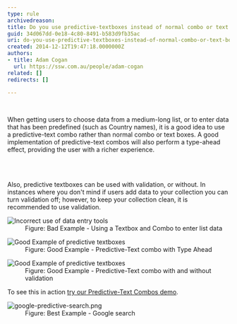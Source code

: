 ```yaml
---
type: rule
archivedreason: 
title: Do you use predictive-textboxes instead of normal combo or text boxes?
guid: 34d067dd-0e18-4c80-8491-b583d9fb35ac
uri: do-you-use-predictive-textboxes-instead-of-normal-combo-or-text-boxes
created: 2014-12-12T19:47:18.0000000Z
authors:
- title: Adam Cogan
  url: https://ssw.com.au/people/adam-cogan
related: []
redirects: []

---
```



​<p>When getting users to choose data from a medium-long list, or to enter data that has been predefined (such as Country names), it is a good idea to use a predictive-text combo&#160;rather than normal combo or text boxes. A good implementation of predictive-text combos will also perform a type-ahead effect, providing the user with a richer experience.</p>
<br><excerpt class='endintro'></excerpt><br>
<p>Also, predictive textboxes can be used with validation, or without. In instances where you don't mind if users add data to your collection you can turn validation off; however, to keep your collection clean, it is recommended to use validation.</p><dl class="badImage"><dt> <img src="/PublishingImages/PredTextBad.gif" alt="Incorrect use of data entry tools" /> </dt><dd> Figure&#58; Bad Example - Using a Textbox and Combo to enter list data</dd></dl><dl class="goodImage"><dt> <img src="/PublishingImages/TypeAhead.gif" alt="Good Example of predictive textboxes" data-pin-nopin="true" /> </dt><dd> Figure&#58; Good Example - Predictive-Text combo with Type Ahead</dd></dl><dl class="goodImage"><dt> <img src="/PublishingImages/PredTextValidation.gif" alt="Good Example of predictive textboxes" /> </dt><dd> Figure&#58; Good Example - Predictive-Text combo with and without validation</dd></dl><p>To see this in action <a href="https&#58;//www.ssw.com.au/Demos/PredictiveTextCombo/">try our Predictive-Text Combos demo</a>.</p><dl class="goodImage"><dt> <img src="/PublishingImages/google-predictive-search.png" alt="google-predictive-search.png" /></dt><dd> Figure&#58; Best Example - Google search ​<br></dd></dl>


